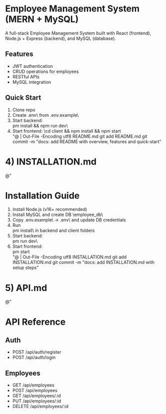 ﻿# Employee Management System (MERN + MySQL)

A full-stack Employee Management System built with React (frontend), Node.js + Express (backend), and MySQL (database).  

## Features
- JWT authentication
- CRUD operations for employees
- RESTful APIs
- MySQL integration
## Quick Start
1. Clone repo
2. Create \.env\ from \.env.example\
3. Start backend: \
pm install && npm run dev\
4. Start frontend: \cd client && npm install && npm start\
"@ | Out-File -Encoding utf8 README.md
git add README.md
git commit -m "docs: add README with overview, features and quick-start"

# 4) INSTALLATION.md
@"
# Installation Guide

1. Install Node.js (v16+ recommended)
2. Install MySQL and create DB \employee_db\
3. Copy \.env.example\ -> \.env\ and update DB credentials
4. Run \
pm install\ in backend and client folders
5. Start backend: \
pm run dev\
6. Start frontend: \
pm start\
"@ | Out-File -Encoding utf8 INSTALLATION.md
git add INSTALLATION.md
git commit -m "docs: add INSTALLATION.md with setup steps"

# 5) API.md
@"
# API Reference

## Auth
- POST /api/auth/register
- POST /api/auth/login

## Employees
- GET /api/employees
- POST /api/employees
- GET /api/employees/:id
- PUT /api/employees/:id
- DELETE /api/employees/:id
